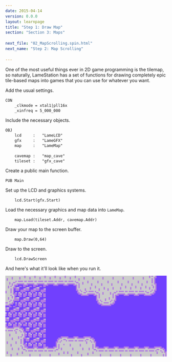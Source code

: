 ```yaml
---
date: 2015-04-14
version: 0.0.0
layout: learnpage
title: "Step 1: Draw Map"
section: "Section 3: Maps"

next_file: "02_MapScrolling.spin.html"
next_name: "Step 2: Map Scrolling"

---
```


One of the most useful things ever in 2D game programming is the tilemap, so naturally, LameStation has a set of functions for drawing completely epic tile-based maps into games that you can use for whatever you want.

Add the usual settings.

    CON
        _clkmode = xtal1|pll16x
        _xinfreq = 5_000_000

Include the necessary objects.

    OBJ
        lcd     :   "LameLCD"
        gfx     :   "LameGFX"
        map     :   "LameMap"

        cavemap :   "map_cave"
        tileset :   "gfx_cave"

Create a public main function.

    PUB Main

Set up the LCD and graphics systems.

        lcd.Start(gfx.Start)

Load the necessary graphics and map data into `LameMap`.

        map.Load(tileset.Addr, cavemap.Addr)

Draw your map to the screen buffer.

        map.Draw(0,64)

Draw to the screen.

        lcd.DrawScreen

And here's what it'll look like when you run it.

![The resulting display.](screenshots/pic1.png)
